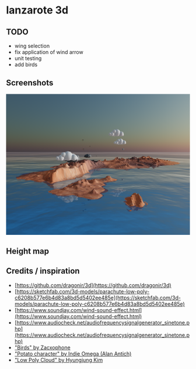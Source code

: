 # lanzarote 3d

## TODO

- wing selection
- fix application of wind arrow
- unit testing
- add birds

## Screenshots

![Screenshot](https://raw.githubusercontent.com/iloire/lanzarote3d/master/screenshots/screenshot2.png)

## Height map


## Credits / inspiration

- [https://github.com/dragonir/3d](https://github.com/dragonir/3d)
- [https://sketchfab.com/3d-models/parachute-low-poly-c6208b577e6b4d83a8bd5d5402ee485e](https://sketchfab.com/3d-models/parachute-low-poly-c6208b577e6b4d83a8bd5d5402ee485e)
- [https://www.soundjay.com/wind-sound-effect.html](https://www.soundjay.com/wind-sound-effect.html)
- [https://www.audiocheck.net/audiofrequencysignalgenerator_sinetone.php](https://www.audiocheck.net/audiofrequencysignalgenerator_sinetone.php)
- ["Birds" by Zacxophone](https://skfb.ly/6ZEHR)
- ["Potato character" by Indie Omega (Alan Antich)](https://skfb.ly/6yUwQ)
- ["Low Poly Cloud" by Hyungjung Kim](https://skfb.ly/69Qnw)
